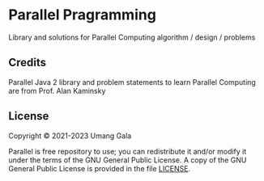 # Parallel Pragramming

Library and solutions for Parallel Computing algorithm / design / problems

## Credits
Parallel Java 2 library and problem statements to learn Parallel Computing are from Prof. Alan Kaminsky

## License
Copyright &copy; 2021-2023 Umang Gala

Parallel is free repository to use; you can redistribute it and/or modify it under the terms of the GNU General Public
License. A copy of the GNU General Public License is provided in the file [LICENSE](LICENSE).
